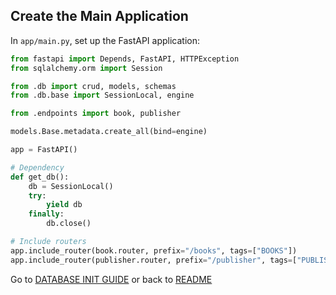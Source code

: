 ## Create the Main Application

In `app/main.py`, set up the FastAPI application:

```python
from fastapi import Depends, FastAPI, HTTPException
from sqlalchemy.orm import Session

from .db import crud, models, schemas
from .db.base import SessionLocal, engine

from .endpoints import book, publisher

models.Base.metadata.create_all(bind=engine)

app = FastAPI()

# Dependency
def get_db():
    db = SessionLocal()
    try:
        yield db
    finally:
        db.close()

# Include routers
app.include_router(book.router, prefix="/books", tags=["BOOKS"])
app.include_router(publisher.router, prefix="/publisher", tags=["PUBLISHER"])

```

Go to [DATABASE INIT GUIDE](db/__init__.md) or back to [README](../README.md)
